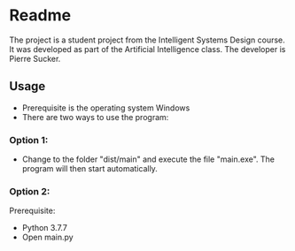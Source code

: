 # Readme
The project is a student project from the Intelligent Systems Design course. It was developed as part of the Artificial Intelligence class. The developer is Pierre Sucker.

## Usage
* Prerequisite is the operating system Windows
* There are two ways to use the program:

### Option 1:
* Change to the folder "dist/main" and execute the file "main.exe". The program will then start automatically.

### Option 2:
Prerequisite:
* Python 3.7.7
* Open main.py

